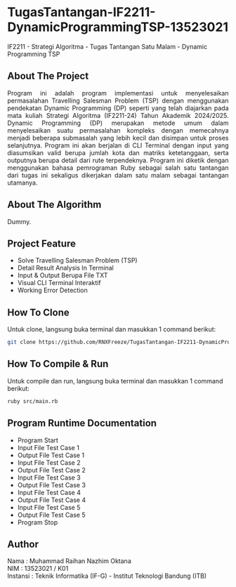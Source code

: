 # TugasTantangan-IF2211-DynamicProgrammingTSP-13523021
IF2211 - Strategi Algoritma - Tugas Tantangan Satu Malam - Dynamic Programming TSP

## About The Project
<p align="justify">
Program ini adalah program implementasi untuk menyelesaikan permasalahan Travelling Salesman Problem (TSP) dengan menggunakan pendekatan Dynamic Programming (DP) seperti yang telah diajarkan pada mata kuliah Strategi Algoritma (IF2211-24) Tahun Akademik 2024/2025. Dynamic Programming (DP) merupakan metode umum dalam menyelesaikan suatu permasalahan kompleks dengan memecahnya menjadi beberapa submasalah yang lebih kecil dan disimpan untuk proses selanjutnya. Program ini akan berjalan di CLI Terminal dengan input yang diasumsikan valid berupa jumlah kota dan matriks ketetanggaan, serta outputnya berupa detail dari rute terpendeknya. Program ini diketik dengan menggunakan bahasa pemrograman Ruby sebagai salah satu tantangan dari tugas ini sekaligus dikerjakan dalam satu malam sebagai tantangan utamanya.</p>

## About The Algorithm
<p align="justify">
Dummy.</p>

## Project Feature
- Solve Travelling Salesman Problem (TSP)
- Detail Result Analysis In Terminal
- Input & Output Berupa File TXT
- Visual CLI Terminal Interaktif
- Working Error Detection

## How To Clone
Untuk clone, langsung buka terminal dan masukkan 1 command berikut:
```bash
git clone https://github.com/RNXFreeze/TugasTantangan-IF2211-DynamicProgrammingTSP-13523021
```

## How To Compile & Run
Untuk compile dan run, langsung buka terminal dan masukkan 1 command berikut:
```bash
ruby src/main.rb
```

## Program Runtime Documentation
- Program Start
- Input File Test Case 1
- Output File Test Case 1
- Input File Test Case 2
- Output File Test Case 2
- Input File Test Case 3
- Output File Test Case 3
- Input File Test Case 4
- Output File Test Case 4
- Input File Test Case 5
- Output File Test Case 5
- Program Stop

## Author
Nama     : Muhammad Raihan Nazhim Oktana
<br>
NIM      : 13523021 / K01
<br>
Instansi : Teknik Informatika (IF-G) - Institut Teknologi Bandung (ITB)